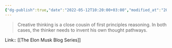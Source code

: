 ```yaml
---
{"dg-publish":true,"date":"2022-05-12T10:20:00+03:00","modified_at":"2022-05-18T10:11:18+03:00","title":"Link between creativity and reasoning","permalink":"/quotes/202205121020/","dgHomeLink":false,"dgPassFrontmatter":true}
---
```



> Creative thinking is a close cousin of first principles reasoning. In both cases, the thinker needs to invent his own thought pathways.

Link:: [[The Elon Musk Blog Series]]
